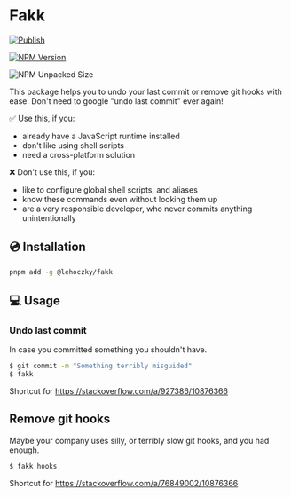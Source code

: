 # Fakk

[![Publish](https://github.com/Lehoczky/fakk/actions/workflows/publish.yml/badge.svg)](https://github.com/Lehoczky/fakk/actions/workflows/publish.yml)

[![NPM Version](https://img.shields.io/npm/v/%40lehoczky%2Ffakk)](https://www.npmjs.com/package/@lehoczky/fakk)

![NPM Unpacked Size](https://img.shields.io/npm/unpacked-size/%40lehoczky%2Ffakk)

This package helps you to undo your last commit or remove git hooks with ease. Don't need to google "undo last commit" ever again!

✅ Use this, if you:

- already have a JavaScript runtime installed
- don't like using shell scripts
- need a cross-platform solution

❌ Don't use this, if you:

- like to configure global shell scripts, and aliases
- know these commands even without looking them up
- are a very responsible developer, who never commits anything unintentionally

## 💿 Installation

```sh
pnpm add -g @lehoczky/fakk
```

## 💻 Usage

### Undo last commit

In case you committed something you shouldn't have.

```sh
$ git commit -m "Something terribly misguided"
$ fakk
```

Shortcut for https://stackoverflow.com/a/927386/10876366

## Remove git hooks

Maybe your company uses silly, or terribly slow git hooks, and you had enough.

```sh
$ fakk hooks
```

Shortcut for https://stackoverflow.com/a/76849002/10876366
